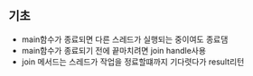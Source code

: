 ## 기초

- main함수가 종료되면 다른 스레드가 실행되는 중이여도 종료댐
- main함수가 종료되기 전에 끝마치려면 join handle사용
- join 메서드는 스레드가 작업을 정료할떄까지 기다렷다가 result리턴